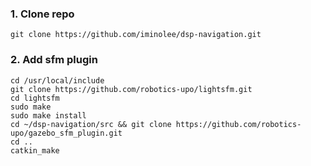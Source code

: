 ### 1. Clone repo
    git clone https://github.com/iminolee/dsp-navigation.git
### 2. Add sfm plugin
    cd /usr/local/include
    git clone https://github.com/robotics-upo/lightsfm.git
    cd lightsfm
    sudo make
    sudo make install
    cd ~/dsp-navigation/src && git clone https://github.com/robotics-upo/gazebo_sfm_plugin.git
    cd ..
    catkin_make
